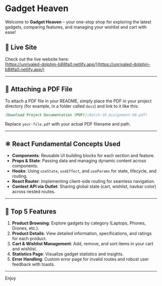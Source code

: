 # Gadget Heaven

Welcome to **Gadget Heaven** – your one-stop shop for exploring the latest gadgets, comparing features, and managing your wishlist and cart with ease!

## 🚀 Live Site

Check out the live website here:  
[https://unrivaled-dolphin-b88fa0.netlify.app/](https://unrivaled-dolphin-b88fa0.netlify.app/)

---

## 📎 Attaching a PDF File

To attach a PDF file in your README, simply place the PDF in your project directory (for example, in a folder called `docs`) and link to it like this:

```markdown
[Download Project Documentation (PDF)](Batch-10_Assignment-08.pdf)
```

Replace `your-file.pdf` with your actual PDF filename and path.

---

## ⚛️ React Fundamental Concepts Used

- **Components**: Reusable UI building blocks for each section and feature.
- **Props & State**: Passing data and managing dynamic content across components.
- **Hooks**: Using `useState`, `useEffect`, and `useParams` for state, lifecycle, and routing.
- **React Router**: Implementing client-side routing for seamless navigation.
- **Context API via Outlet**: Sharing global state (cart, wishlist, navbar color) across nested routes.

---

## 🌟 Top 5 Features

1. **Product Browsing**: Explore gadgets by category (Laptops, Phones, Drones, etc.).
2. **Product Details**: View detailed information, specifications, and ratings for each product.
3. **Cart & Wishlist Management**: Add, remove, and sort items in your cart and wishlist.
4. **Statistics Page**: Visualize gadget statistics and insights.
5. **Error Handling**: Custom error page for invalid routes and robust user feedback with toasts.

---

Enjoy